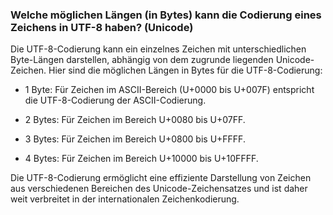 ### Welche möglichen Längen (in Bytes) kann die Codierung eines Zeichens in UTF-8 haben? (Unicode)

Die UTF-8-Codierung kann ein einzelnes Zeichen mit unterschiedlichen Byte-Längen darstellen, abhängig von dem zugrunde liegenden Unicode-Zeichen. Hier sind die möglichen Längen in Bytes für die UTF-8-Codierung:

- 1 Byte: Für Zeichen im ASCII-Bereich (U+0000 bis U+007F) entspricht die UTF-8-Codierung der ASCII-Codierung.

- 2 Bytes: Für Zeichen im Bereich U+0080 bis U+07FF.

- 3 Bytes: Für Zeichen im Bereich U+0800 bis U+FFFF.

- 4 Bytes: Für Zeichen im Bereich U+10000 bis U+10FFFF.

Die UTF-8-Codierung ermöglicht eine effiziente Darstellung von Zeichen aus verschiedenen Bereichen des Unicode-Zeichensatzes und ist daher weit verbreitet in der internationalen Zeichenkodierung.
